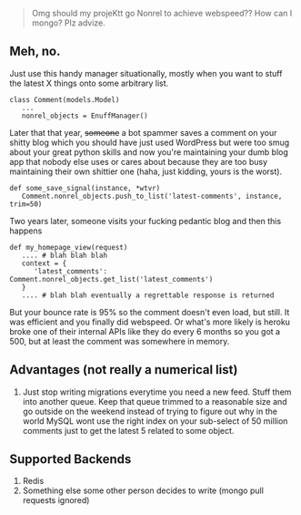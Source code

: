 > Omg should my projeKtt go Nonrel to achieve webspeed?? How can I mongo? Plz advize.

## Meh, no.

Just use this handy manager situationally, mostly when you want to stuff the latest X things onto some arbitrary list.

    class Comment(models.Model) 
       ...
       nonrel_objects = EnuffManager()

Later that that year, <s>someone</s> a bot spammer saves a comment on your shitty blog which you should have just used WordPress but were too smug about your great python skills and now you're maintaining your dumb blog app that nobody else uses or cares about because they are too busy maintaining their own shittier one (haha, just kidding, yours is the worst).

    def some_save_signal(instance, *wtvr) 
       Comment.nonrel_objects.push_to_list('latest-comments', instance, trim=50)

Two years later, someone visits your fucking pedantic blog and then this happens 

    def my_homepage_view(request) 
       .... # blah blah blah
       context = {
          'latest_comments':  Comment.nonrel_objects.get_list('latest_comments')
       }
       .... # blah blah eventually a regrettable response is returned


But your bounce rate is 95% so the comment doesn't even load, but still. It was efficient and you finally did webspeed. Or what's more likely is heroku broke one of their internal APIs like they do every 6 months so you got a 500, but at least the comment was somewhere in memory.

## Advantages (not really a numerical list)

1. Just stop writing migrations everytime you need a new feed. Stuff them into another queue. Keep that queue trimmed to a reasonable size and go outside on the weekend instead of trying to figure out why in the world MySQL wont use the right index on your sub-select of 50 million comments just to get the latest 5 related to some object.

## Supported Backends

1. Redis
2. Something else some other person decides to write (mongo pull requests ignored)
